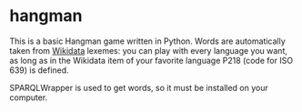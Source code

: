 # hangman
This is a basic Hangman game written in Python. Words are automatically taken from [Wikidata](https://wikidata.org) lexemes: you can play with every language you want, as long as in the Wikidata item of your favorite language P218 (code for ISO 639) is defined.

SPARQLWrapper is used to get words, so it must be installed on your computer.
